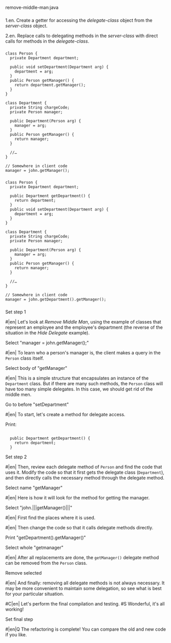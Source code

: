remove-middle-man:java

###

1.en. Create a getter for accessing the <i>delegate-class</i> object from the <i>server-class</i> object.


2.en. Replace calls to delegating methods in the <i>server-class</i> with direct calls for methods in the <i>delegate-class</i>.




###

```
class Person {
  private Department department;

  public void setDepartment(Department arg) {
    department = arg;
  }
  public Person getManager() {
    return department.getManager();
  }
}

class Department {
  private String chargeCode;
  private Person manager;

  public Department(Person arg) {
    manager = arg;
  }
  public Person getManager() {
    return manager;
  }

  //…
}

// Somewhere in client code
manager = john.getManager();
```

###

```
class Person {
  private Department department;

  public Department getDepartment() {
    return department;
  }
  public void setDepartment(Department arg) {
    department = arg;
  }
}

class Department {
  private String chargeCode;
  private Person manager;

  public Department(Person arg) {
    manager = arg;
  }
  public Person getManager() {
    return manager;
  }

  //…
}

// Somewhere in client code
manager = john.getDepartment().getManager();
```

###

Set step 1


#|en| Let's look at <i>Remove Middle Man</i>, using the example of classes that represent an employee and the employee's department (the reverse of the situation in the <i>Hide Delegate</i> example).


Select "manager = john.getManager();"


#|en| To learn who a person's manager is, the client makes a query in the <code>Person</code> class itself.


Select body of "getManager"


#|en| This is a simple structure that encapsulates an instance of the <code>Department</code> class. But if there are many such methods, the <code>Person</code> class will have too many simple delegates. In this case, we should get rid of the middle men.


Go to before "setDepartment"


#|en| To start, let's create a method for delegate access.


Print:
```

  public Department getDepartment() {
    return department;
  }
```
Set step 2


#|en| Then, review each delegate method of <code>Person</code> and find the code that uses it. Modify the code so that it first gets the delegate class (<code>Department</code>), and then directly calls the necessary method through the delegate method.


Select name "getManager"


#|en| Here is how it will look for the method for getting the manager.


Select "john.|||getManager()|||"


#|en| First find the places where it is used.



#|en| Then change the code so that it calls delegate methods directly.


Print "getDepartment().getManager()"

Select whole "getmanager"


#|en| After all replacements are done, the <code>getManager()</code> delegate method can be removed from the <code>Person</code> class.


Remove selected


#|en| And finally: removing all delegate methods is not always necessary. It may be more convenient to maintain some delegation, so see what is best for your particular situation.



#C|en| Let's perform the final compilation and testing.
#S Wonderful, it's all working!


Set final step


#|en|Q The refactoring is complete! You can compare the old and new code if you like.

